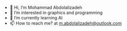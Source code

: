 - 👋 Hi, I’m Mohammad Abdolalizadeh
- 👀 I’m interested in graphics and programming
- 🌱 I’m currently learning AI
- 📫 How to reach me? at m.abdolalizadeh@outlook.com

<!---
mabdolalizadeh/mabdolalizadeh is a ✨ special ✨ repository because its `README.md` (this file) appears on your GitHub profile.
You can click the Preview link to take a look at your changes.
--->
